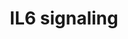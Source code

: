 ---
annotations:
- id: PW:0000512
  parent: signaling pathway
  type: Pathway Ontology
  value: Interleukin mediated signaling pathway
- id: PW:0000516
  parent: regulatory pathway
  type: Pathway Ontology
  value: interleukin-6 signaling pathway
authors:
- A.Pandey
- MaintBot
- Khanspers
- MartijnVanIersel
- NetPath
- Christine Chichester
- Mkutmon
- Joppe014
- Zari
- Susan
- L Dupuis
- Egonw
- Eweitz
citedin:
- link: PMC8431385
  title: Investigating the Molecular Processes behind the Cell-Specific Toxicity Response
    to Titanium Dioxide Nanobelts (2021)
- link: PMC7339012
  title: Hematopoietic stem-cell senescence and myocardial repair - Coronary artery
    disease genotype/phenotype analysis of post-MI myocardial regeneration response
    induced by CABG/CD133+ bone marrow hematopoietic stem cell treatment in RCT PERFECT
    Phase 3 (2020)
- link: PMC9519890
  title: 'Tissue-specific pathway activities: A retrospective analysis in COVID-19
    patients (2022)'
- link: 10.1016/j.tiv.2016.03.009
  title: MicroRNAs as potential biomarkers for doxorubicin-induced cardiotoxicity
- link: 10.1016/j.humgen.2022.201135
  title: In silico transcriptional analysis of asymptomatic and severe COVID-19 patients
    reveals the susceptibility of severe patients to other comorbidities and non-viral
    pathological conditions (2023)
- link: 10.1155/2022/3515001
  title: Combination of Enrichment Using Gene Ontology and Transcriptomic Analysis
    Revealed Contribution of Interferon Signaling to Severity of COVID-19 (2022)
communities:
- CPTAC
- ONTOX
- PancCanNet
description: 'IL-6 is a pleiotropic cytokine with important role in immune regulation,
  hematopoiesis, inflammation and oncogenesis. IL-6-type cytokines exert their action
  via the signal transducer gp130 that associates with IL6R in a cooperative manner
  to form a hexameric signal transducing complex, capable of activating the down stream
  mediators of this signaling pathway. This mechanism of signal transduction is shared
  by other members of the IL-6 type cytokines like IL-11, leukaemia inhibitory factor,
  oncostatin M, ciliary neurotrophic factor and cardiotrophin-1 that use gp130 as
  a common subunit of the signal transducing complex. IL-6 stimulation leads to the
  activation of JAK/STAT pathway. Both STAT1 and STAT3 are phosphorylated and are
  able to form homo- and heterodimers after activation leading to their nuclear localization
  and subsequent regulation of transcription of respective target genes. SHP-2 is
  one of the ubiquitous tyrosine phosphatases and IL-6 stimulation leads to the SHP2-dependent
  activation of MAPKs, it also links the Grb2-SOS complex and Gab1 to gp130. Phosphorylated
  Gab1 acts as an adapter and is involved in the indirect association of SHP-2 and
  PI-3 kinase. Downstream activation of Vav1, Rac-1 and MAP2K4 is necessary for the
  IL-6-mediated STAT3 phosphorylation and transactivation to accomplish its effects.
  STAT3 is also phosphorylated by PKCD and it causes inhibition of STAT3 DNA binding
  and transcriptional activity. PTPN11 and SOCS3 exert inhibitory function and thus
  lead to down regulation of the signaling cascade.  Please access this pathway at
  [NetSlim](http://www.netpath.org/netslim/IL_6_pathway.html) database.  If you use
  this pathway, please cite the following paper: Kandasamy, K., Mohan, S. S., Raju,
  R., Keerthikumar, S., Kumar, G. S. S., Venugopal, A. K., Telikicherla, D., Navarro,
  J. D., Mathivanan, S., Pecquet, C., Gollapudi, S. K., Tattikota, S. G., Mohan, S.,
  Padhukasahasram, H., Subbannayya, Y., Goel, R., Jacob, H. K. C., Zhong, J., Sekhar,
  R., Nanjappa, V., Balakrishnan, L., Subbaiah, R., Ramachandra, Y. L., Rahiman, B.
  A., Prasad, T. S. K., Lin, J., Houtman, J. C. D., Desiderio, S., Renauld, J., Constantinescu,
  S. N., Ohara, O., Hirano, T., Kubo, M., Singh, S., Khatri, P., Draghici, S., Bader,
  G. D., Sander, C., Leonard, W. J. and Pandey, A. (2010). NetPath: A public resource
  of curated signal transduction pathways. <i>Genome Biology</i>. 11:R3.  Proteins
  on this pathway have targeted assays available via the [CPTAC Assay Portal](https://assays.cancer.gov/available_assays?wp_id=WP364).'
last-edited: 2025-03-03
ndex: 40d4c867-8b60-11eb-9e72-0ac135e8bacf
organisms:
- Homo sapiens
redirect_from:
- /index.php/Pathway:WP364
- /instance/WP364
- /instance/WP364_r137111
revision: r137111
schema-jsonld:
- '@context': https://schema.org/
  '@id': https://wikipathways.github.io/pathways/WP364.html
  '@type': Dataset
  creator:
    '@type': Organization
    name: WikiPathways
  description: 'IL-6 is a pleiotropic cytokine with important role in immune regulation,
    hematopoiesis, inflammation and oncogenesis. IL-6-type cytokines exert their action
    via the signal transducer gp130 that associates with IL6R in a cooperative manner
    to form a hexameric signal transducing complex, capable of activating the down
    stream mediators of this signaling pathway. This mechanism of signal transduction
    is shared by other members of the IL-6 type cytokines like IL-11, leukaemia inhibitory
    factor, oncostatin M, ciliary neurotrophic factor and cardiotrophin-1 that use
    gp130 as a common subunit of the signal transducing complex. IL-6 stimulation
    leads to the activation of JAK/STAT pathway. Both STAT1 and STAT3 are phosphorylated
    and are able to form homo- and heterodimers after activation leading to their
    nuclear localization and subsequent regulation of transcription of respective
    target genes. SHP-2 is one of the ubiquitous tyrosine phosphatases and IL-6 stimulation
    leads to the SHP2-dependent activation of MAPKs, it also links the Grb2-SOS complex
    and Gab1 to gp130. Phosphorylated Gab1 acts as an adapter and is involved in the
    indirect association of SHP-2 and PI-3 kinase. Downstream activation of Vav1,
    Rac-1 and MAP2K4 is necessary for the IL-6-mediated STAT3 phosphorylation and
    transactivation to accomplish its effects. STAT3 is also phosphorylated by PKCD
    and it causes inhibition of STAT3 DNA binding and transcriptional activity. PTPN11
    and SOCS3 exert inhibitory function and thus lead to down regulation of the signaling
    cascade.  Please access this pathway at [NetSlim](http://www.netpath.org/netslim/IL_6_pathway.html)
    database.  If you use this pathway, please cite the following paper: Kandasamy,
    K., Mohan, S. S., Raju, R., Keerthikumar, S., Kumar, G. S. S., Venugopal, A. K.,
    Telikicherla, D., Navarro, J. D., Mathivanan, S., Pecquet, C., Gollapudi, S. K.,
    Tattikota, S. G., Mohan, S., Padhukasahasram, H., Subbannayya, Y., Goel, R., Jacob,
    H. K. C., Zhong, J., Sekhar, R., Nanjappa, V., Balakrishnan, L., Subbaiah, R.,
    Ramachandra, Y. L., Rahiman, B. A., Prasad, T. S. K., Lin, J., Houtman, J. C.
    D., Desiderio, S., Renauld, J., Constantinescu, S. N., Ohara, O., Hirano, T.,
    Kubo, M., Singh, S., Khatri, P., Draghici, S., Bader, G. D., Sander, C., Leonard,
    W. J. and Pandey, A. (2010). NetPath: A public resource of curated signal transduction
    pathways. <i>Genome Biology</i>. 11:R3.  Proteins on this pathway have targeted
    assays available via the [CPTAC Assay Portal](https://assays.cancer.gov/available_assays?wp_id=WP364).'
  keywords:
  - A2M
  - AGT
  - AKT1
  - BAD
  - BCL2L1
  - CREBBP
  - CRP
  - EP300
  - GAB1
  - GRB2
  - GSK3B
  - HCK
  - HDAC1
  - IL6
  - IL6R
  - IL6ST
  - IRF1
  - JAK1
  - JAK2
  - JUNB
  - MAP2K1
  - MAP2K2
  - MAP2K4
  - MAP3K7
  - MAPK1
  - MAPK3
  - NCOA1
  - NLK
  - PIK3R1
  - PIK3R2
  - PRDM1
  - PRKCD
  - PTPN11
  - RAC1
  - RPS6KB1
  - SHC1
  - SOCS3
  - SOS1
  - STAT1
  - STAT3
  - TIMP1
  - TYK2
  - VAV1
  - VIP
  license: CC0
  name: IL6 signaling
seo: CreativeWork
title: IL6 signaling
wpid: WP364
---